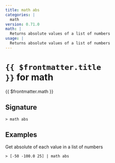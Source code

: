 ```yaml
---
title: math abs
categories: |
  math
version: 0.71.0
math: |
  Returns absolute values of a list of numbers
usage: |
  Returns absolute values of a list of numbers
---
```


# <code>{{ $frontmatter.title }}</code> for math

<div class='command-title'>{{ $frontmatter.math }}</div>

## Signature

```> math abs ```

## Examples

Get absolute of each value in a list of numbers
```shell
> [-50 -100.0 25] | math abs
```
